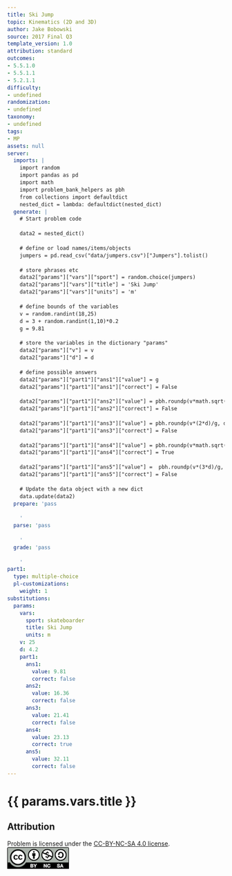 ```yaml
---
title: Ski Jump
topic: Kinematics (2D and 3D)
author: Jake Bobowski
source: 2017 Final Q3
template_version: 1.0
attribution: standard
outcomes:
- 5.5.1.0
- 5.5.1.1
- 5.2.1.1
difficulty:
- undefined
randomization:
- undefined
taxonomy:
- undefined
tags:
- MP
assets: null
server:
  imports: |
    import random
    import pandas as pd
    import math
    import problem_bank_helpers as pbh
    from collections import defaultdict
    nested_dict = lambda: defaultdict(nested_dict)
  generate: |
    # Start problem code

    data2 = nested_dict()

    # define or load names/items/objects
    jumpers = pd.read_csv("data/jumpers.csv")["Jumpers"].tolist()

    # store phrases etc
    data2["params"]["vars"]["sport"] = random.choice(jumpers)
    data2["params"]["vars"]["title"] = 'Ski Jump'
    data2["params"]["vars"]["units"] = 'm'

    # define bounds of the variables
    v = random.randint(18,25)
    d = 3 + random.randint(1,10)*0.2
    g = 9.81

    # store the variables in the dictionary "params"
    data2["params"]["v"] = v
    data2["params"]["d"] = d

    # define possible answers
    data2["params"]["part1"]["ans1"]["value"] = g
    data2["params"]["part1"]["ans1"]["correct"] = False

    data2["params"]["part1"]["ans2"]["value"] = pbh.roundp(v*math.sqrt(d/g), decimals=2)
    data2["params"]["part1"]["ans2"]["correct"] = False

    data2["params"]["part1"]["ans3"]["value"] = pbh.roundp(v*(2*d)/g, decimals=2)
    data2["params"]["part1"]["ans3"]["correct"] = False

    data2["params"]["part1"]["ans4"]["value"] = pbh.roundp(v*math.sqrt((2*d)/g), decimals=2)
    data2["params"]["part1"]["ans4"]["correct"] = True

    data2["params"]["part1"]["ans5"]["value"] =  pbh.roundp(v*(3*d)/g, decimals=2)
    data2["params"]["part1"]["ans5"]["correct"] = False

    # Update the data object with a new dict
    data.update(data2)
  prepare: 'pass

    '
  parse: 'pass

    '
  grade: 'pass

    '
part1:
  type: multiple-choice
  pl-customizations:
    weight: 1
substitutions:
  params:
    vars:
      sport: skateboarder
      title: Ski Jump
      units: m
    v: 25
    d: 4.2
    part1:
      ans1:
        value: 9.81
        correct: false
      ans2:
        value: 16.36
        correct: false
      ans3:
        value: 21.41
        correct: false
      ans4:
        value: 23.13
        correct: true
      ans5:
        value: 32.11
        correct: false
---
```

# {{ params.vars.title }}

## Attribution

Problem is licensed under the [CC-BY-NC-SA 4.0 license](https://creativecommons.org/licenses/by-nc-sa/4.0/).
![The Creative Commons 4.0 license requiring attribution-BY, non-commercial-NC, and share-alike-SA license.](https://raw.githubusercontent.com/firasm/bits/master/by-nc-sa.png)